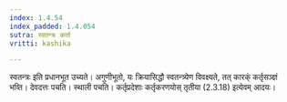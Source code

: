 ```yaml
---
index: 1.4.54
index_padded: 1.4.054
sutra: स्वतन्त्रः कर्ता
vritti: kashika

---
```

स्वतन्त्रः इति प्रधानभूत उच्यते। अगुणीभूतो, यः क्रियासिद्धौ स्वतन्त्र्येण विवक्ष्यते, तत् कारक्ं कर्तृसञ्ज्ञं भव्ति। देवदत्तः पचति। स्थाली पचति। कर्तृप्रदेशाः कर्तृकरणयोस् तृतीया (2.3.18) इत्येवम् आदयः।